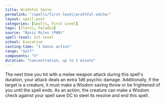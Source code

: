 ```yaml
---
title: Wrathful Smite
permalink: "/spells/first-level/wrathful-smite/"
layout: spell-post
categories: [Spells, First Level]
tags: [Cleric, Paladin]
source: "Basic Rules (PHB)"
spell-level: 1st-level
school: Evocation
casting-time: "1 bonus action"
range: "Self"
components: "V"
duration: "Concentration, up to 1 minute"
---
```


The next time you hit with a melee weapon attack during this spell's duration, your attack deals an extra 1d6 psychic damage. Additionally, if the target is a creature, it must make a Wisdom saving throw or be frightened of you until the spell ends. As an action, the creature can make a Wisdom check against your spell save DC to steel its resolve and end this spell.